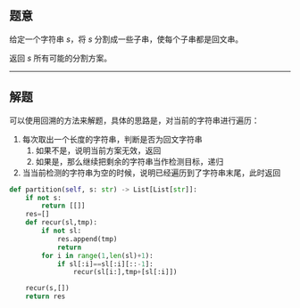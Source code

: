 ## 题意

给定一个字符串 _s_，将 _s_ 分割成一些子串，使每个子串都是回文串。

返回 _s_ 所有可能的分割方案。

---
## 解题

可以使用回溯的方法来解题，具体的思路是，对当前的字符串进行遍历：
1. 每次取出一个长度的字符串，判断是否为回文字符串
	1. 如果不是，说明当前方案无效，返回
	2. 如果是，那么继续把剩余的字符串当作检测目标，递归
2. 当当前检测的字符串为空的时候，说明已经遍历到了字符串末尾，此时返回

```python
def partition(self, s: str) -> List[List[str]]:
	if not s:
		return [[]]
	res=[]
	def recur(sl,tmp):
		if not sl:
			res.append(tmp)
			return 
		for i in range(1,len(sl)+1):
			if sl[:i]==sl[:i][::-1]:
				recur(sl[i:],tmp+[sl[:i]])

	recur(s,[])
	return res
```